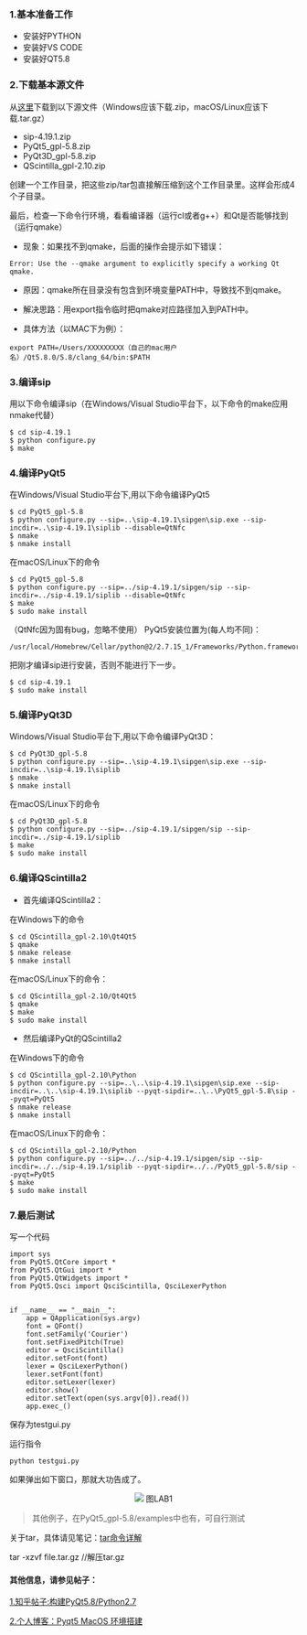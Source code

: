 ### 1.基本准备工作
* 安装好PYTHON
* 安装好VS CODE
* 安装好QT5.8

### 2.下载基本源文件

从[这里](https://sourceforge.net/projects/pyqt/files/)下载到以下源文件（Windows应该下载.zip，macOS/Linux应该下载.tar.gz）

* sip-4.19.1.zip
* PyQt5_gpl-5.8.zip
* PyQt3D_gpl-5.8.zip
* QScintilla_gpl-2.10.zip

创建一个工作目录，把这些zip/tar包直接解压缩到这个工作目录里。这样会形成4个子目录。

最后，检查一下命令行环境，看看编译器（运行cl或者g++）和Qt是否能够找到（运行qmake）

* 现象：如果找不到qmake，后面的操作会提示如下错误：
  
```
Error: Use the --qmake argument to explicitly specify a working Qt qmake.
```

* 原因：qmake所在目录没有包含到环境变量PATH中，导致找不到qmake。

* 解决思路：用export指令临时把qmake对应路径加入到PATH中。

* 具体方法（以MAC下为例）：
```
export PATH=/Users/XXXXXXXXX（自己的mac用户名）/Qt5.8.0/5.8/clang_64/bin:$PATH
```

### 3.编译sip
用以下命令编译sip（在Windows/Visual Studio平台下，以下命令的make应用nmake代替）
```
$ cd sip-4.19.1
$ python configure.py
$ make
```

### 4.编译PyQt5
在Windows/Visual Studio平台下,用以下命令编译PyQt5
```
$ cd PyQt5_gpl-5.8
$ python configure.py --sip=..\sip-4.19.1\sipgen\sip.exe --sip-incdir=..\sip-4.19.1\siplib --disable=QtNfc
$ nmake
$ nmake install
```
在macOS/Linux下的命令
```
$ cd PyQt5_gpl-5.8
$ python configure.py --sip=../sip-4.19.1/sipgen/sip --sip-incdir=../sip-4.19.1/siplib --disable=QtNfc
$ make
$ sudo make install
```
（QtNfc因为固有bug，忽略不使用）
PyQt5安装位置为(每人均不同)：
```
/usr/local/Homebrew/Cellar/python@2/2.7.15_1/Frameworks/Python.framework/Versions/2.7/share/sip/PyQt5/
```

把刚才编译sip进行安装，否则不能进行下一步。
```
$ cd sip-4.19.1
$ sudo make install
```

### 5.编译PyQt3D
Windows/Visual Studio平台下,用以下命令编译PyQt3D：
```
$ cd PyQt3D_gpl-5.8
$ python configure.py --sip=..\sip-4.19.1\sipgen\sip.exe --sip-incdir=..\sip-4.19.1\siplib
$ nmake
$ nmake install
```
在macOS/Linux下的命令
```
$ cd PyQt3D_gpl-5.8
$ python configure.py --sip=../sip-4.19.1/sipgen/sip --sip-incdir=../sip-4.19.1/siplib
$ make
$ sudo make install
```

### 6.编译QScintilla2
* 首先编译QScintilla2：

在Windows下的命令
```
$ cd QScintilla_gpl-2.10\Qt4Qt5
$ qmake
$ nmake release
$ nmake install
```
在macOS/Linux下的命令：
```
$ cd QScintilla_gpl-2.10/Qt4Qt5
$ qmake
$ make
$ sudo make install
```
* 然后编译PyQt的QScintilla2

在Windows下的命令
```
$ cd QScintilla_gpl-2.10\Python
$ python configure.py --sip=..\..\sip-4.19.1\sipgen\sip.exe --sip-incdir=..\..\sip-4.19.1\siplib --pyqt-sipdir=..\..\PyQt5_gpl-5.8\sip --pyqt=PyQt5
$ nmake release
$ nmake install
```

在macOS/Linux下的命令：
```
$ cd QScintilla_gpl-2.10/Python
$ python configure.py --sip=../../sip-4.19.1/sipgen/sip --sip-incdir=../../sip-4.19.1/siplib --pyqt-sipdir=../../PyQt5_gpl-5.8/sip --pyqt=PyQt5
$ make
$ sudo make install
```

### 7.最后测试
写一个代码
```
import sys
from PyQt5.QtCore import *
from PyQt5.QtGui import *
from PyQt5.QtWidgets import *
from PyQt5.Qsci import QsciScintilla, QsciLexerPython


if __name__ == "__main__":
    app = QApplication(sys.argv)
    font = QFont()
    font.setFamily('Courier')
    font.setFixedPitch(True)
    editor = QsciScintilla()
    editor.setFont(font)
    lexer = QsciLexerPython()
    lexer.setFont(font)
    editor.setLexer(lexer)
    editor.show()
    editor.setText(open(sys.argv[0]).read())
    app.exec_()
```
保存为testgui.py

运行指令
```
python testgui.py
```
如果弹出如下窗口，那就大功告成了。
<center>
  <img src="https://raw.githubusercontent.com/kingsone995/kingsone995.github.io/master/python/pythongui.png"> 
  图LAB1 
</center>


>其他例子，在PyQt5_gpl-5.8/examples中也有，可自行测试

关于tar，具体请见笔记：[tar命令详解](https://app.yinxiang.com/shard/s3/nl/1318585/2f8da7e1-6db6-4516-a2b9-03ae3a0b79ca/)

tar -xzvf file.tar.gz //解压tar.gz

#### 其他信息，请参见帖子：
[1.知乎帖子:构建PyQt5.8/Python2.7](https://zhuanlan.zhihu.com/p/25561911)

[2.个人博客：Pyqt5 MacOS 环境搭建](http://blog.justbilt.com/2015/10/17/setup-pyqt5-on-mac/)
